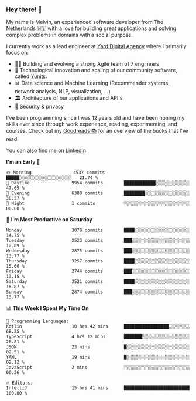 ### Hey there! 👋

My name is Melvin, an experienced software developer from The Netherlands 🇳🇱 with a love for building great applications and solving complex problems in domains with a social purpose. 

I currently work as a lead engineer at [Yard Digital Agency](https://github.com/yardinternet) where I primarily focus on:

* 👏🏼 Building and evolving a strong Agile team of 7 engineers
* 🚀 Technological innovation and scaling of our community software, called [Yunits](https://www.yunits.com/).
* 📊 Data science and Machine Learning (Recommender systems, network analysis, NLP, visualization, ...)
* 🏛 Architecture of our applications and API's
* 🔐 Security & privacy

I've been programming since I was 12 years old and have been honing my skills ever since through work experience, reading, experimenting, and courses.
Check out my [Goodreads 📚](https://goodreads.com/melvinkoopmans) for an overview of the books that I've read. 

You can also find me on [LinkedIn](https://www.linkedin.com/in/melvinkoopmans)

<!--START_SECTION:waka-->
**I'm an Early 🐤** 

```text
🌞 Morning                4537 commits        █████░░░░░░░░░░░░░░░░░░░░   21.74 % 
🌆 Daytime                9954 commits        ████████████░░░░░░░░░░░░░   47.69 % 
🌃 Evening                6380 commits        ████████░░░░░░░░░░░░░░░░░   30.57 % 
🌙 Night                  1 commits           ░░░░░░░░░░░░░░░░░░░░░░░░░   00.00 % 
```
📅 **I'm Most Productive on Saturday** 

```text
Monday                   3078 commits        ████░░░░░░░░░░░░░░░░░░░░░   14.75 % 
Tuesday                  2523 commits        ███░░░░░░░░░░░░░░░░░░░░░░   12.09 % 
Wednesday                2875 commits        ███░░░░░░░░░░░░░░░░░░░░░░   13.77 % 
Thursday                 3257 commits        ████░░░░░░░░░░░░░░░░░░░░░   15.60 % 
Friday                   2744 commits        ███░░░░░░░░░░░░░░░░░░░░░░   13.15 % 
Saturday                 3521 commits        ████░░░░░░░░░░░░░░░░░░░░░   16.87 % 
Sunday                   2874 commits        ███░░░░░░░░░░░░░░░░░░░░░░   13.77 % 
```


📊 **This Week I Spent My Time On** 

```text
💬 Programming Languages: 
Kotlin                   10 hrs 42 mins      █████████████████░░░░░░░░   68.25 % 
TypeScript               4 hrs 12 mins       ███████░░░░░░░░░░░░░░░░░░   26.81 % 
JSON                     23 mins             █░░░░░░░░░░░░░░░░░░░░░░░░   02.51 % 
YAML                     19 mins             █░░░░░░░░░░░░░░░░░░░░░░░░   02.12 % 
JavaScript               2 mins              ░░░░░░░░░░░░░░░░░░░░░░░░░   00.26 % 

🔥 Editors: 
IntelliJ                 15 hrs 41 mins      █████████████████████████   100.00 % 
```


<!--END_SECTION:waka-->

